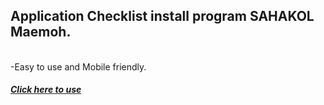<h2>Application Checklist install program SAHAKOL Maemoh.</h2> <br>
-Easy to use and Mobile friendly.<br>
<h5><a href="https://nuttapong1996.github.io/sqinstall/">Click here to use </a></h5>


